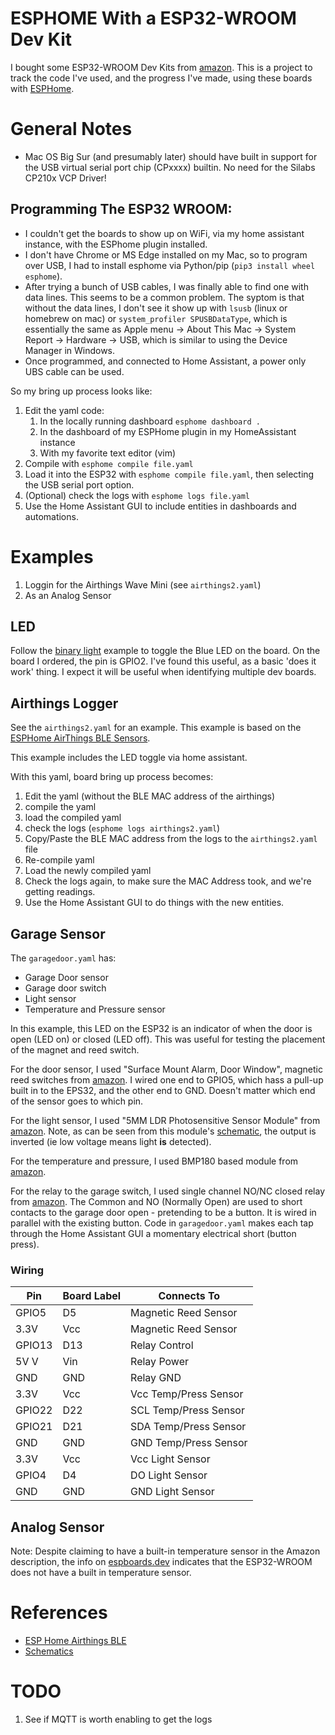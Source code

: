 # ESPHOME With a ESP32-WROOM Dev Kit

I bought some ESP32-WROOM Dev Kits from [amazon](https://www.amazon.com/dp/B08D5ZD528).
This is a project to track the code I've used, and the progress I've made, using
these boards with [ESPHome](https://esphome.io).

# General Notes

* Mac OS Big Sur (and presumably later) should have built in support for the
  USB virtual serial port chip (CPxxxx) builtin. No need for the Silabs CP210x
  VCP Driver!

## Programming The ESP32 WROOM:
   * I couldn't get the boards to show up on WiFi, via my home assistant
     instance, with the ESPhome plugin installed.
   * I don't have Chrome or MS Edge installed on my Mac, so to program over USB,
     I had to install esphome via Python/pip (`pip3 install wheel esphome`).
   * After trying a bunch of USB cables, I was finally able to find one with
     data lines. This seems to be a common problem. The syptom is that without
     the data lines, I don't see it show up with `lsusb` (linux or homebrew on
     mac) or `system_profiler SPUSBDataType`, which is essentially the same as
     Apple menu -> About This Mac -> System Report -> Hardware -> USB, which is
     similar to using the Device Manager in Windows.
   * Once programmed, and connected to Home Assistant, a power only UBS cable
     can be used.

So my bring up process looks like:

1. Edit the yaml code:
   1. In the locally running dashboard `esphome dashboard .`
   2. In the dashboard of my ESPHome plugin in my HomeAssistant instance
   3. With my favorite text editor (vim)
2. Compile with `esphome compile file.yaml`
3. Load it into the ESP32 with `esphome compile file.yaml`, then selecting the
USB serial port option.
4. (Optional) check the logs with `esphome logs file.yaml`
5. Use the Home Assistant GUI to include entities in dashboards and automations.

# Examples

1. Loggin for the Airthings Wave Mini (see `airthings2.yaml`)
2. As an Analog Sensor

## LED

Follow the [binary light](https://esphome.io/components/light/binary) example
to toggle the Blue LED on the board. On the board I ordered, the pin is GPIO2.
I've found this useful, as a basic 'does it work' thing. I expect it will be
useful when identifying multiple dev boards.

## Airthings Logger

See the `airthings2.yaml` for an example. This example is based on the [ESPHome
AirThings BLE Sensors](https://esphome.io/components/sensor/airthings_ble.html).

This example includes the LED toggle via home assistant.

With this yaml, board bring up process becomes:
1. Edit the yaml (without the BLE MAC address of the airthings)
2. compile the yaml
3. load the compiled yaml
4. check the logs (`esphome logs airthings2.yaml`)
5. Copy/Paste the BLE MAC address from the logs to the `airthings2.yaml` file
6. Re-compile yaml
7. Load the newly compiled yaml
8. Check the logs again, to make sure the MAC Address took, and we're getting
readings.
9. Use the Home Assistant GUI to do things with the new entities.

## Garage Sensor

The `garagedoor.yaml` has:

* Garage Door sensor
* Garage door switch
* Light sensor
* Temperature and Pressure sensor

In this example, this LED on the ESP32 is an indicator of when the door
is open (LED on) or closed (LED off). This was useful for testing the placement
of the magnet and reed switch.

For the door sensor, I used "Surface Mount Alarm, Door Window", magnetic reed
switches from [amazon](https://www.amazon.com/gp/product/B07F314V3Z). I wired
one end to GPIO5, which hass a pull-up built in to the EPS32, and the other end
to GND. Doesn't matter which end of the sensor goes to which pin.

For the light sensor, I used "5MM LDR Photosensitive Sensor Module" from
[amazon](https://www.amazon.com/dp/B07XFZ99XL/). Note, as can be seen from this
module's [schematic](light_detect_schem.jpg), the output is inverted (ie low
voltage means light **is** detected). 

For the temperature and pressure, I used BMP180 based module from
[amazon](https://www.amazon.com/dp/B091GWXM8D).

For the relay to the garage switch, I used single channel NO/NC closed relay
from [amazon](https://www.amazon.com/dp/B0B1ZHXXXD). The Common and NO
(Normally Open) are used to short contacts to the garage door open - pretending
to be a button. It is wired in parallel with the existing button. Code in
`garagedoor.yaml` makes each tap through the Home Assistant GUI a momentary
electrical short (button press).

### Wiring
| Pin      | Board Label | Connects To           |
|----------|-------------|-----------------------|
| GPIO5    | D5          | Magnetic Reed Sensor  |
| 3.3V     | Vcc         | Magnetic Reed Sensor  |
| GPIO13   | D13         | Relay Control         |
| 5V V     | Vin         | Relay Power           |
| GND      | GND         | Relay GND             |
| 3.3V     | Vcc         | Vcc Temp/Press Sensor |
| GPIO22   | D22         | SCL Temp/Press Sensor |
| GPIO21   | D21         | SDA Temp/Press Sensor |
| GND      | GND         | GND Temp/Press Sensor |
| 3.3V     | Vcc         | Vcc Light Sensor      |
| GPIO4    | D4          | DO Light Sensor       |
| GND      | GND         | GND Light Sensor      |

## Analog Sensor

Note: Despite claiming to have a built-in temperature sensor in the Amazon
description, the info on [espboards.dev](https://www.espboards.dev/blog/esp32-inbuilt-temperature-sensor/)
indicates that the ESP32-WROOM does not have a built in temperature sensor.

# References

* [ESP Home Airthings BLE](https://esphome.io/components/sensor/airthings_ble.html)
* [Schematics](https://github.com/SmartArduino/ESPboard/blob/master/esp32manual.rar)

# TODO

1. See if MQTT is worth enabling to get the logs
